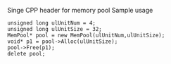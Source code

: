 
Singe CPP header for memory pool
Sample usage
``` 
unsigned long ulUnitNum = 4;
unsigned long ulUnitSize = 32;
MemPool* pool = new MemPool(ulUnitNum,ulUnitSize);
void* p1 = pool->Alloc(ulUnitSize);
pool->Free(p1);
delete pool; 
```
